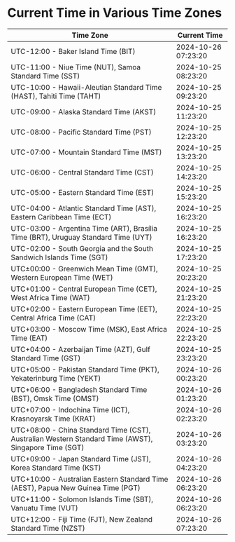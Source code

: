 # Current Time in Various Time Zones

| Time Zone | Current Time |
|-----------|--------------|
| UTC-12:00 - Baker Island Time (BIT) | 2024-10-26 07:23:20 |
| UTC-11:00 - Niue Time (NUT), Samoa Standard Time (SST) | 2024-10-25 08:23:20 |
| UTC-10:00 - Hawaii-Aleutian Standard Time (HAST), Tahiti Time (TAHT) | 2024-10-25 09:23:20 |
| UTC-09:00 - Alaska Standard Time (AKST) | 2024-10-25 11:23:20 |
| UTC-08:00 - Pacific Standard Time (PST) | 2024-10-25 12:23:20 |
| UTC-07:00 - Mountain Standard Time (MST) | 2024-10-25 13:23:20 |
| UTC-06:00 - Central Standard Time (CST) | 2024-10-25 14:23:20 |
| UTC-05:00 - Eastern Standard Time (EST) | 2024-10-25 15:23:20 |
| UTC-04:00 - Atlantic Standard Time (AST), Eastern Caribbean Time (ECT) | 2024-10-25 16:23:20 |
| UTC-03:00 - Argentina Time (ART), Brasília Time (BRT), Uruguay Standard Time (UYT) | 2024-10-25 16:23:20 |
| UTC-02:00 - South Georgia and the South Sandwich Islands Time (SGT) | 2024-10-25 17:23:20 |
| UTC±00:00 - Greenwich Mean Time (GMT), Western European Time (WET) | 2024-10-25 20:23:20 |
| UTC+01:00 - Central European Time (CET), West Africa Time (WAT) | 2024-10-25 21:23:20 |
| UTC+02:00 - Eastern European Time (EET), Central Africa Time (CAT) | 2024-10-25 22:23:20 |
| UTC+03:00 - Moscow Time (MSK), East Africa Time (EAT) | 2024-10-25 22:23:20 |
| UTC+04:00 - Azerbaijan Time (AZT), Gulf Standard Time (GST) | 2024-10-25 23:23:20 |
| UTC+05:00 - Pakistan Standard Time (PKT), Yekaterinburg Time (YEKT) | 2024-10-26 00:23:20 |
| UTC+06:00 - Bangladesh Standard Time (BST), Omsk Time (OMST) | 2024-10-26 01:23:20 |
| UTC+07:00 - Indochina Time (ICT), Krasnoyarsk Time (KRAT) | 2024-10-26 02:23:20 |
| UTC+08:00 - China Standard Time (CST), Australian Western Standard Time (AWST), Singapore Time (SGT) | 2024-10-26 03:23:20 |
| UTC+09:00 - Japan Standard Time (JST), Korea Standard Time (KST) | 2024-10-26 04:23:20 |
| UTC+10:00 - Australian Eastern Standard Time (AEST), Papua New Guinea Time (PGT) | 2024-10-26 06:23:20 |
| UTC+11:00 - Solomon Islands Time (SBT), Vanuatu Time (VUT) | 2024-10-26 06:23:20 |
| UTC+12:00 - Fiji Time (FJT), New Zealand Standard Time (NZST) | 2024-10-26 07:23:20 |
